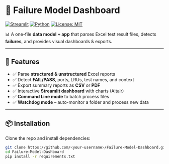 # 🔎 Failure Model Dashboard

[![Streamlit](https://img.shields.io/badge/Streamlit-FF4B4B?logo=streamlit&logoColor=white)](https://streamlit.io/)
[![Python](https://img.shields.io/badge/Python-3.9%2B-blue?logo=python&logoColor=white)](https://www.python.org/)
[![License: MIT](https://img.shields.io/badge/License-MIT-green.svg)](LICENSE)

📊 A one-file **data model + app** that parses Excel test result files, detects **failures**, and provides visual dashboards & exports.

---

## 🚀 Features
- ✅ Parse **structured & unstructured** Excel reports
- ✅ Detect **FAIL/PASS**, ports, LRUs, test names, and context
- ✅ Export summary reports as **CSV** or **PDF**
- ✅ Interactive **Streamlit dashboard** with charts (Altair)
- ✅ **Command Line mode** to batch process files
- ✅ **Watchdog mode** – auto-monitor a folder and process new data

---

## 📦 Installation

Clone the repo and install dependencies:

```bash
git clone https://github.com/<your-username>/Failure-Model-Dashboard.git
cd Failure-Model-Dashboard
pip install -r requirements.txt
